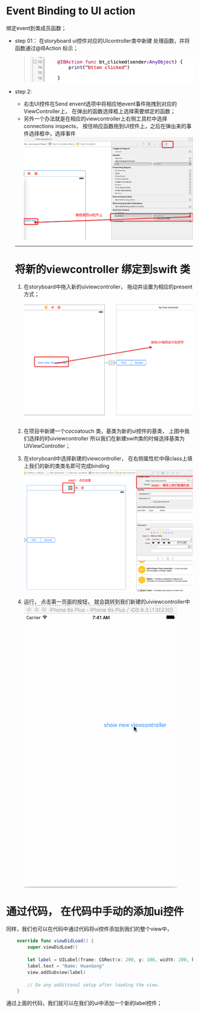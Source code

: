 # Event Binding to UI action

绑定event到类成员函数；

- step 01： 在storyboard ui控件对应的UIcontroller类中新建 处理函数，并将函数通过@IBAction 标示；
  
  > ![](QQ20160507-0.png)

- step 2:
  -  右击UI控件在Send envent选项中将相应地event事件拖拽到对应的ViewController上， 在弹出的函数选择框上选择需要绑定的函数； 
  - 另外一个办法就是在相应的viewcontroller上右侧工具栏中选择connections inspects， 按住响应函数拖到UI控件上，之后在弹出来的事件选择框中，选择事件
  ![](xxxxxxx.png)
  
  ---
  
  
  
  # 将新的viewcontroller 绑定到swift 类
  
  1. 在storyboard中拖入新的uiviewcontroller， 拖动并设置为相应的present 方式；
  ![](QQ20160507-1.png)
  
  2. 在项目中新建一个cocoatouch 类，基类为新的ui控件的基类， 上图中我们选择的时uiviewcontroller 所以我们在新建swift类的时候选择基类为UIViewController；

  3. 在storyboard中选择新建的viewcontroller， 在右侧属性栏中得class上填上我们的新的类类名即可完成binding
    ![](QQ20160507-2.png)
  4. 运行， 点击第一页面的按钮， 就会跳转到我们新建的uiviewcontroller中
    ![](current_status.gif)
    
    
    
    
    
    
# 通过代码， 在代码中手动的添加ui控件

同样，我们也可以在代码中通过代码将ui控件添加到我们的整个view中，
```swift
    override func viewDidLoad() {
        super.viewDidLoad()
        
        let label = UILabel(frame: CGRect(x: 200, y: 100, width: 200, height: 90))
        label.text = "Name: HuanGong"
        view.addSubview(label)
        
        // Do any additional setup after loading the view.
    }
```
通过上面的代码，我们就可以在我们的ui中添加一个新的label控件；


